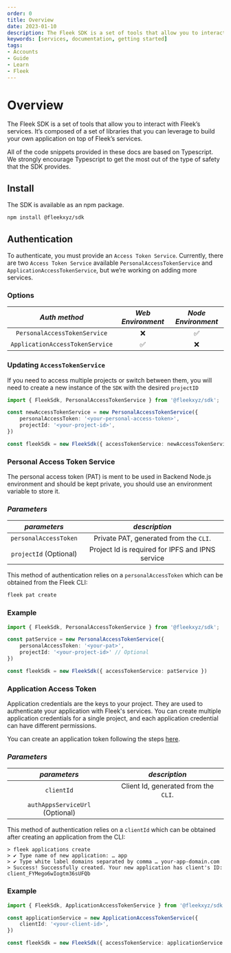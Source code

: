 ```yaml
---
order: 0
title: Overview
date: 2023-01-10
description: The Fleek SDK is a set of tools that allow you to interact with Fleek’s services. It’s composed of a set of libraries that you can leverage to build your own application on top of Fleek’s services.
keywords: [services, documentation, getting started]
tags:
- Accounts
- Guide
- Learn
- Fleek
---
```


# Overview

The Fleek SDK is a set of tools that allow you to interact with Fleek’s services. It’s composed of a set of libraries that you can leverage to build your own application on top of Fleek’s services.

All of the code snippets provided in these docs are based on Typescript. We strongly encourage Typescript to get the most out of the type of safety that the SDK provides.

## Install

The SDK is available as an npm package.

```sh
npm install @fleekxyz/sdk
```

## Authentication

To authenticate, you must provide an `Access Token Service`. Currently, there are two `Access Token Service` available `PersonalAccessTokenService` and `ApplicationAccessTokenService`, but we’re working on adding more services.

### Options

|*Auth method*|*Web Environment*|*Node Environment*|
|:----------:|:-----------:|:----:|
|`PersonalAccessTokenService`|❌|✅|
|`ApplicationAccessTokenService`|✅|❌|

### Updating `AccessTokenService`

If you need to access multiple projects or switch between them, you will need to create a new instance of the `SDK` with the desired `projectID`

```typescript copy
import { FleekSdk, PersonalAccessTokenService } from '@fleekxyz/sdk';

const newAccessTokenService = new PersonalAccessTokenService({
	personalAccessToken: '<your-personal-access-token>',
	projectId: '<your-project-id>',
})

const fleekSdk = new FleekSdk({ accessTokenService: newAccessTokenService });
```

### Personal Access Token Service

The personal access token (PAT) is ment to be used in Backend Node.js environment and should be kept private, you should use an environment variable to store it.

### *Parameters*
  |*parameters*|*description*|
  |:----------:|:-----------:|
  |`personalAccessToken`|Private PAT, generated from the `CLI`.|
  |`projectId` (Optional)|Project Id is required for IPFS and IPNS service |

  This method of authentication relies on a `personalAccessToken` which can be obtained from the Fleek CLI:

  ```bash copy
  fleek pat create
  ```

### Example
```typescript copy
import { FleekSdk, PersonalAccessTokenService } from '@fleekxyz/sdk';

const patService = new PersonalAccessTokenService({
    personalAccessToken: '<your-pat>',
    projectId: '<your-project-id>' // Optional
})

const fleekSdk = new FleekSdk({ accessTokenService: patService })
```

### Application Access Token

Application credentials are the keys to your project. They are used to authenticate your application with Fleek's services. You can create multiple application credentials for a single project, and each application credential can have different permissions.

You can create an application token following the steps [here](/docs/Projects/application-credentials).

### *Parameters*
|*parameters*|*description*|
|:----------:|:-----------:|
|`clientId`|Client Id, generated from the `CLI`.|
|`authAppsServiceUrl` (Optional)| |

This method of authentication relies on a `clientId` which can be obtained after creating an application from the CLI:

```shellscript filename="Create an Application and Generating a ClientId" copy
> fleek applications create
> ✔ Type name of new application: … app
> ✔ Type white label domains separated by comma … your-app-domain.com
> Success! Successfully created. Your new application has client's ID: client_FYMego6wIogtm36sUFQb
```

### Example
```typescript copy
import { FleekSdk, ApplicationAccessTokenService } from '@fleekxyz/sdk';

const applicationService = new ApplicationAccessTokenService({
    clientId: '<your-client-id>',
})

const fleekSdk = new FleekSdk({ accessTokenService: applicationService })
```
